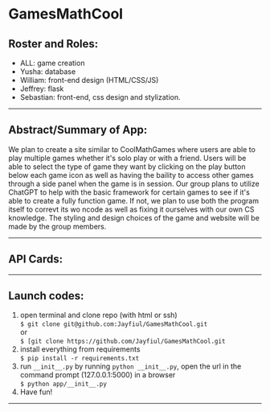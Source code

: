 # GamesMathCool

## Roster and Roles:
* ALL: game creation
* Yusha: database
* William: front-end design (HTML/CSS/JS)
* Jeffrey: flask
* Sebastian: front-end, css design and stylization.


---
## Abstract/Summary of App:
  We plan to create a site similar to CoolMathGames where users are able to play multiple games whether it's solo play or with a friend. Users will be able to select the type of game they want by clicking on the play button below each game icon as well as having the baility to access other games through a side panel when the game is in session. 
  Our group plans to utilize ChatGPT to help with the basic framework for certain games to see if it's able to create a fully function game. If not, we plan to use both the program itself to correvt its wo ncode as well as fixing it ourselves with our own CS knowledge. The styling and design choices of the game and website will be made by the group members. 

---
## API Cards:

---

## Launch codes:
1) open terminal and clone repo (with html or ssh)  
```$ git clone git@github.com:Jayfiul/GamesMathCool.git```  
or  
```$ [git clone https://github.com/Jayfiul/GamesMathCool.git```  
2) install everything from requirements  
```$ pip install -r requirements.txt```  
3) run ```__init__.py``` by running ```python __init__.py```, open the url in the command prompt (127.0.0.1:5000) in a browser   
```$ python app/__init__.py```  
4) Have fun! 

---
